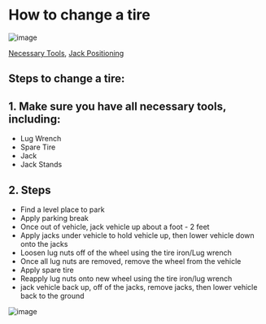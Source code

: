 # How to change a tire
![image](https://user-images.githubusercontent.com/89995767/131888861-370d6b82-915f-4f14-99ec-4ef932a4d7bb.png)

[Necessary Tools](https://github.com/coffey55/Change-a-Tire/edit/main/README.md),
[Jack Positioning](https://user-images.githubusercontent.com/89995767/131892626-b2734e9d-bfb8-4c5a-8327-d387e03268dd.png)

## Steps to change a tire:

## 1. Make sure you have all necessary tools, including: 
* Lug Wrench
* Spare Tire
* Jack 
* Jack Stands


## 2. Steps

* Find a level place to park
* Apply parking break
* Once out of vehicle, jack vehicle up about a foot - 2 feet
* Apply jacks under vehicle to hold vehicle up, then lower vehicle down onto the jacks
* Loosen lug nuts off of the wheel using the tire iron/Lug wrench
* Once all lug nuts are removed, remove the wheel from the vehicle
* Apply spare tire
* Reapply lug nuts onto new wheel using the tire iron/lug wrench
* jack vehicle back up, off of the jacks, remove jacks, then lower vehicle back to the ground


![image](https://user-images.githubusercontent.com/89995767/131892626-b2734e9d-bfb8-4c5a-8327-d387e03268dd.png)



      
